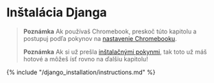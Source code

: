 # Inštalácia Djanga

> **Poznámka** Ak používaš Chromebook, preskoč túto kapitolu a postupuj podľa pokynov na [nastavenie Chromebooku](../chromebook_setup/README.md).
> 
> **Poznámka** Ak si už prešla [inštalačnými pokynmi](../installation/README.md), tak toto už máš hotové a môžeš ísť rovno na ďalšiu kapitolu!

{% include "/django_installation/instructions.md" %}